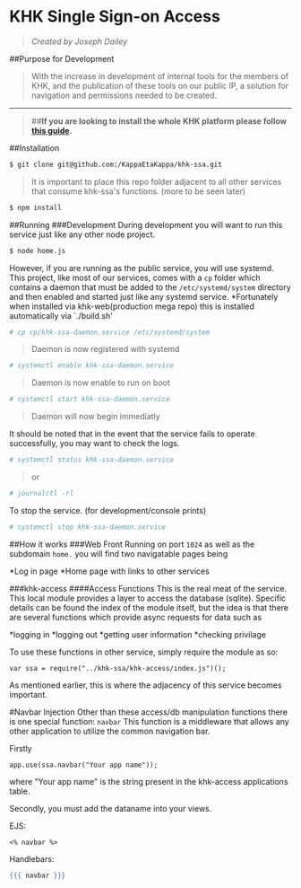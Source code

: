 # KHK Single Sign-on Access
> _Created by Joseph Dailey_


##Purpose for Development
>With the increase in development of internal tools for the members of KHK, and the publication of these tools on our public IP, a solution for navigation and permissions needed to be created. 

---

>##**If you are looking to install the whole KHK platform please follow [this guide](https://github.com/KappaEtaKappa/khk-web).**

##Installation
```bash
$ git clone git@github.com:/KappaEtaKappa/khk-ssa.git
```

>It is important to place this repo folder adjacent to all other services that consume khk-ssa's functions. (more to be seen later)

```bash
$ npm install
```

##Running
###Development
During development you will want to run this service just like any other node project.
```bash
$ node home.js
```

However, if you are running as the public service, you will use systemd. This project, like most of our services, comes with a `cp` folder which contains a daemon that must be added to the `/etc/systemd/system` directory and then enabled and started just like any systemd service.
*Fortunately when installed via khk-web(production mega repo) this is installed automatically via `./build.sh'
```bash
# cp cp/khk-ssa-daemon.service /etc/systemd/system
```

>Daemon is now registered with systemd

```bash
# systemctl enable khk-ssa-daemon.service
```

>Daemon is now enable to run on boot

```bash
# systemctl start khk-ssa-daemon.service
```

>Daemon will now begin immediatly

It should be noted that in the event that the service fails to operate successfully, you may want to check the logs.
```bash
# systemctl status khk-ssa-daemon.service
```

>or

```bash
# journalctl -rl
```

To stop the service. (for development/console prints)
```bash
# systemctl stop khk-ssa-daemon.service
```

##How it works
###Web Front
Running on port `1024` as well as the subdomain `home.` you will find two navigatable pages being

*Log in page
*Home page with links to other services

###khk-access
####Access Functions
This is the real meat of the service. This local module provides a layer to access the database (sqlite). Specific details can be found the index of the module itself, but the idea is that there are several functions which provide async requests for data such as

*logging in
*logging out
*getting user information
*checking privilage

To use these functions in other service, simply require the module as so:
```node
var ssa = require("../khk-ssa/khk-access/index.js")();
```

As mentioned earlier, this is where the adjacency of this service becomes important.

#Navbar Injection
Other than these access/db manipulation functions there is one special function: `navbar`
This function is a middleware that allows any other application to utilize the common navigation bar.

Firstly
```node
app.use(ssa.navbar("Your app name"));
```
where "Your app name" is the string present in the khk-access applications table.

Secondly, you must add the dataname into your views.

EJS:

```ejs
<% navbar %>
```

Handlebars:

```hbs
{{{ navbar }}}
```
